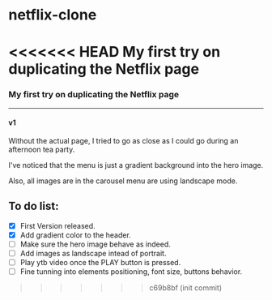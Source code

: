 # netflix-clone
<<<<<<< HEAD
My first try on duplicating the Netflix page
=======
### My first try on duplicating the Netflix page
---
#### v1
Without the actual page, I tried to go as close as I could go during an afternoon tea party.

I've noticed that the menu is just a gradient background into the hero image.

Also, all images are in the carousel menu are using landscape mode.

## To do list: 
- [x] First Version released.
- [x] Add gradient color to the header.
- [ ] Make sure the hero image behave as indeed.
- [ ] Add images as landscape intead of portrait.
- [ ] Play ytb video once the PLAY button is pressed.
- [ ] Fine tunning into elements positioning, font size, buttons behavior.

>>>>>>> c69b8bf (init commit)
